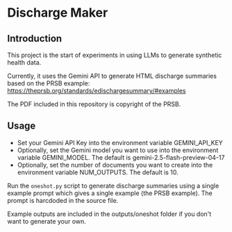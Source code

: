 # Discharge Maker

## Introduction

This project is the start of experiments in using LLMs to generate synthetic health data.

Currently, it uses the Gemini API to generate HTML discharge summaries based on the PRSB example:
https://theprsb.org/standards/edischargesummary/#examples

The PDF included in this repository is copyright of the PRSB.

## Usage

- Set your Gemini API Key into the environment variable GEMINI_API_KEY
- Optionally, set the Gemini model you want to use into the environment variable GEMINI_MODEL. The default is gemini-2.5-flash-preview-04-17
- Optionally, set the number of documents you want to create into the environment variable NUM_OUTPUTS. The default is 10.

Run the `oneshot.py` script to generate discharge summaries using a single example prompt which gives a single example (the PRSB example).  The prompt is harcdoded in the source file.

Example outputs are included in the outputs/oneshot folder if you don't want to generate your own.
